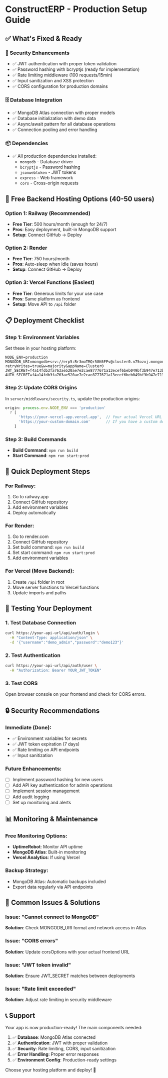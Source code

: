 # ConstructERP - Production Setup Guide

## ✅ What's Fixed & Ready

### 🔐 Security Enhancements
- ✅ JWT authentication with proper token validation
- ✅ Password hashing with bcryptjs (ready for implementation)
- ✅ Rate limiting middleware (100 requests/15min)
- ✅ Input sanitization and XSS protection
- ✅ CORS configuration for production domains

### 🗄️ Database Integration
- ✅ MongoDB Atlas connection with proper models
- ✅ Database initialization with demo data
- ✅ Async/await pattern for all database operations
- ✅ Connection pooling and error handling

### 📦 Dependencies
- ✅ All production dependencies installed:
  - `mongodb` - Database driver
  - `bcryptjs` - Password hashing
  - `jsonwebtoken` - JWT tokens
  - `express` - Web framework
  - `cors` - Cross-origin requests

## 🚀 Free Backend Hosting Options (40-50 users)

### Option 1: Railway (Recommended)
- **Free Tier**: 500 hours/month (enough for 24/7)
- **Pros**: Easy deployment, built-in MongoDB support
- **Setup**: Connect GitHub → Deploy

### Option 2: Render
- **Free Tier**: 750 hours/month
- **Pros**: Auto-sleep when idle (saves hours)
- **Setup**: Connect GitHub → Deploy

### Option 3: Vercel Functions (Easiest)
- **Free Tier**: Generous limits for your use case
- **Pros**: Same platform as frontend
- **Setup**: Move API to `/api` folder

## 📋 Deployment Checklist

### Step 1: Environment Variables
Set these in your hosting platform:
```env
NODE_ENV=production
MONGODB_URI=mongodb+srv://erp5:Rr3moTMQr58K6FPv@cluster0.n75ozxj.mongodb.net/?retryWrites=true&w=majority&appName=Cluster0
JWT_SECRET=f4a14fdb3fa763ae520ae7e2cae8777671a13ecef6beb049bf3b947e713b1b95959de1590b2471edd0f29027cdc96d5a7e986c3812c9708c5ad6a818863fe43e
AUTH_SECRET=f4a14fdb3fa763ae520ae7e2cae8777671a13ecef6beb049bf3b947e713b1b95959de1590b2471edd0f29027cdc96d5a7e986c3812c9708c5ad6a818863fe43e
```

### Step 2: Update CORS Origins
In `server/middleware/security.ts`, update the production origins:
```typescript
origin: process.env.NODE_ENV === 'production' 
  ? [
      'https://your-vercel-app.vercel.app',  // Your actual Vercel URL
      'https://your-custom-domain.com'       // If you have a custom domain
    ]
```

### Step 3: Build Commands
- **Build Command**: `npm run build`
- **Start Command**: `npm run start:prod`

## 🔧 Quick Deployment Steps

### For Railway:
1. Go to railway.app
2. Connect GitHub repository
3. Add environment variables
4. Deploy automatically

### For Render:
1. Go to render.com
2. Connect GitHub repository  
3. Set build command: `npm run build`
4. Set start command: `npm run start:prod`
5. Add environment variables

### For Vercel (Move Backend):
1. Create `/api` folder in root
2. Move server functions to Vercel functions
3. Update imports and paths

## 🧪 Testing Your Deployment

### 1. Test Database Connection
```bash
curl https://your-api-url/api/auth/login \
  -H "Content-Type: application/json" \
  -d '{"username":"demo_admin","password":"demo123"}'
```

### 2. Test Authentication
```bash
curl https://your-api-url/api/auth/user \
  -H "Authorization: Bearer YOUR_JWT_TOKEN"
```

### 3. Test CORS
Open browser console on your frontend and check for CORS errors.

## 🔒 Security Recommendations

### Immediate (Done):
- ✅ Environment variables for secrets
- ✅ JWT token expiration (7 days)
- ✅ Rate limiting on API endpoints
- ✅ Input sanitization

### Future Enhancements:
- [ ] Implement password hashing for new users
- [ ] Add API key authentication for admin operations
- [ ] Implement session management
- [ ] Add audit logging
- [ ] Set up monitoring and alerts

## 📊 Monitoring & Maintenance

### Free Monitoring Options:
- **UptimeRobot**: Monitor API uptime
- **MongoDB Atlas**: Built-in monitoring
- **Vercel Analytics**: If using Vercel

### Backup Strategy:
- MongoDB Atlas: Automatic backups included
- Export data regularly via API endpoints

## 🚨 Common Issues & Solutions

### Issue: "Cannot connect to MongoDB"
**Solution**: Check MONGODB_URI format and network access in Atlas

### Issue: "CORS errors"
**Solution**: Update corsOptions with your actual frontend URL

### Issue: "JWT token invalid"
**Solution**: Ensure JWT_SECRET matches between deployments

### Issue: "Rate limit exceeded"
**Solution**: Adjust rate limiting in security middleware

## 📞 Support

Your app is now production-ready! The main components needed:

1. ✅ **Database**: MongoDB Atlas connected
2. ✅ **Authentication**: JWT with proper validation  
3. ✅ **Security**: Rate limiting, CORS, input sanitization
4. ✅ **Error Handling**: Proper error responses
5. ✅ **Environment Config**: Production-ready settings

Choose your hosting platform and deploy! 🚀